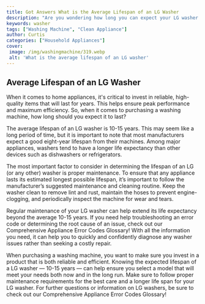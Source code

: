 ```yaml
---
title: Got Answers What is the Average Lifespan of an LG Washer
description: "Are you wondering how long you can expect your LG washer to last In this blog post we cover the average lifespan of an LG washer as well as the factors that can influence it"
keywords: washer
tags: ["Washing Machine", "Clean Appliance"]
author: Curtis
categories: ["Household Appliances"]
cover: 
 image: /img/washingmachine/319.webp
 alt: 'What is the average lifespan of an LG washer'
---
```

## Average Lifespan of an LG Washer
When it comes to home appliances, it's critical to invest in reliable, high-quality items that will last for years. This helps ensure peak performance and maximum efficiency. So, when it comes to purchasing a washing machine, how long should you expect it to last?

The average lifespan of an LG washer is 10-15 years. This may seem like a long period of time, but it is important to note that most manufacturers expect a good eight-year lifespan from their machines. Among major appliances, washers tend to have a longer life expectancy than other devices such as dishwashers or refrigerators.

The most important factor to consider in determining the lifespan of an LG (or any other) washer is proper maintenance. To ensure that any appliance lasts its estimated longest possible lifespan, it’s important to follow the manufacturer’s suggested maintenance and cleaning routine. Keep the washer clean to remove lint and rust, maintain the hoses to prevent engine-clogging, and periodically inspect the machine for wear and tears.

Regular maintenance of your LG washer can help extend its life expectancy beyond the average 10-15 years. If you need help troubleshooting an error code or determining the root cause of an issue, check out our Comprehensive Appliance Error Codes Glossary! With all the information you need, it can help you to quickly and confidently diagnose any washer issues rather than seeking a costly repair.

When purchasing a washing machine, you want to make sure you invest in a product that is both reliable and efficient. Knowing the expected lifespan of a LG washer — 10-15 years — can help ensure you select a model that will meet your needs both now and in the long run. Make sure to follow proper maintenance requirements for the best care and a longer life span for your LG washer. For further questions or information on LG washers, be sure to check out our Comprehensive Appliance Error Codes Glossary!
